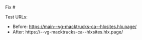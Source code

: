 Fix #<gh-issue-id>

Test URLs:
- Before: https://main--vg-macktrucks-ca--hlxsites.hlx.page/
- After: https://<branch>--vg-macktrucks-ca--hlxsites.hlx.page/
